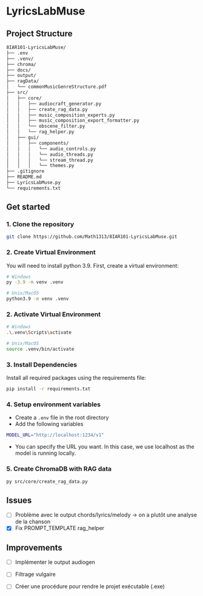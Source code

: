 # LyricsLabMuse

## Project Structure
```bash
8IAR101-LyricsLabMuse/
├── .env
├── .venv/
├── chroma/
├── docs/
├── output/
├── ragData/
│   └── commonMusicGenreStructure.pdf
├── src/
│   ├── core/
│   │   ├── audiocraft_generator.py
│   │   ├── create_rag_data.py
│   │   ├── music_composition_experts.py
│   │   ├── music_composition_export_formatter.py
│   │   └── obscene_filter.py
│   │   └── rag_helper.py
│   ├── gui/
│   │   ├── components/
│   │   │   └── audio_controls.py
│   │   │   └── audio_threads.py
│   │   │   └── stream_thread.py
│   │   │   └── themes.py
├── .gitignore
├── README.md
├── LyricsLabMuse.py
└── requirements.txt
```

## Get started
### 1. Clone the repository
```bash
git clone https://github.com/Math1313/8IAR101-LyricsLabMuse.git
```
### 2. Create Virtual Environment
You will need to install python 3.9.
First, create a virtual environment:

```bash
# Windows
py -3.9 -m venv .venv

# Unix/MacOS
python3.9 -m venv .venv
```

### 2. Activate Virtual Environment

```bash
# Windows
.\.venv\Scripts\activate 

# Unix/MacOS
source .venv/bin/activate
```

### 3. Install Dependencies

Install all required packages using the requirements file:

```bash
pip install -r requirements.txt
```
### 4. Setup environment variables
- Create a `.env` file in the root directory
- Add the following variables
```bash
MODEL_URL="http://localhost:1234/v1"
```
- You can specify the URL you want. In this case, we use localhost as the model is running locally.

### 5. Create ChromaDB with RAG data
``` bash
py src/core/create_rag_data.py
```

## Issues
- [ ] Problème avec le output chords/lyrics/melody -> on a plutôt une analyse de la chanson
- [x] Fix PROMPT_TEMPLATE rag_helper
## Improvements
- [ ] Implémenter le output audiogen
- [ ] Filtrage vulgaire
- [ ] Créer une procédure pour rendre le projet exécutable (.exe)




